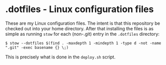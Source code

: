 # .dotfiles - Linux configuration files #

These are my Linux configuration files.  The intent is that this
repository be checked out into your home directory.  After that
installing the files is as simple as running `stow` for each
(non-.git) entry in the `.dotfiles` directory:

```console
$ stow --dotfiles $(find . -maxdepth 1 -mindepth 1 -type d -not -name ".git" -exec basename {} \;)
```

This is precisely what is done in the `deploy.sh` script.
